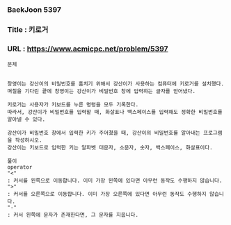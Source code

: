 
### BaekJoon 5397
### Title : 키로거
### URL : https://www.acmicpc.net/problem/5397

```
문제


창영이는 강산이의 비밀번호를 훔치기 위해서 강산이가 사용하는 컴퓨터에 키로거를 설치했다. 
며칠을 기다린 끝에 창영이는 강산이가 비밀번호 창에 입력하는 글자를 얻어냈다.

키로거는 사용자가 키보드를 누른 명령을 모두 기록한다. 
따라서, 강산이가 비밀번호를 입력할 때, 화살표나 백스페이스를 입력해도 정확한 비밀번호를 알아낼 수 있다. 

강산이가 비밀번호 창에서 입력한 키가 주어졌을 때, 강산이의 비밀번호를 알아내는 프로그램을 작성하시오. 
강산이는 키보드로 입력한 키는 알파벳 대문자, 소문자, 숫자, 백스페이스, 화살표이다.
```

```
풀이
operator
"<"
: 커서를 왼쪽으로 이동합니다. 이미 가장 왼쪽에 있다면 아무런 동작도 수행하지 않습니다.
">"
: 커서를 오른쪽으로 이동합니다. 이미 가장 오른쪽에 있다면 아무런 동작도 수행하지 않습니다.
"-"
: 커서 왼쪽에 문자가 존재한다면, 그 문자를 지웁니다.

```